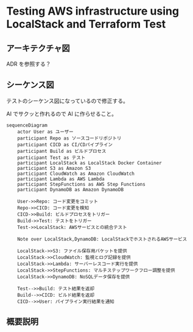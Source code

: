 # Testing AWS infrastructure using LocalStack and Terraform Test

## アーキテクチャ図

ADR を参照する？

## シーケンス図

テストのシーケンス図になっているので修正する。

AI でサクッと作れるので AI に作らせること。

```mermaid
sequenceDiagram
    actor User as ユーザー
    participant Repo as ソースコードリポジトリ
    participant CICD as CI/CDパイプライン
    participant Build as ビルドプロセス
    participant Test as テスト
    participant LocalStack as LocalStack Docker Container
    participant S3 as Amazon S3
    participant CloudWatch as Amazon CloudWatch
    participant Lambda as AWS Lambda
    participant StepFunctions as AWS Step Functions
    participant DynamoDB as Amazon DynamoDB

    User->>Repo: コード変更をコミット
    Repo->>CICD: コード変更を検知
    CICD->>Build: ビルドプロセスをトリガー
    Build->>Test: テストをトリガー
    Test->>LocalStack: AWSサービスとの統合テスト

    Note over LocalStack,DynamoDB: LocalStackでホストされるAWSサービス

    LocalStack->>S3: ファイル保存用バケットを提供
    LocalStack->>CloudWatch: 監視とログ記録を提供
    LocalStack->>Lambda: サーバーレスコード実行を提供
    LocalStack->>StepFunctions: マルチステップワークフロー調整を提供
    LocalStack->>DynamoDB: NoSQLデータ保存を提供

    Test-->>Build: テスト結果を返却
    Build-->>CICD: ビルド結果を返却
    CICD-->>User: パイプライン実行結果を通知
```

## 概要説明
